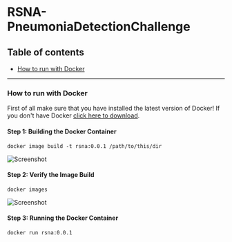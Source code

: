 # RSNA-PneumoniaDetectionChallenge

## Table of contents

- [How to run with Docker](###How-to-run-with-Docker)


-----

### How to run with Docker

First of all make sure that you have installed the latest version of Docker!
If you don't have Docker [click here to download](https://www.docker.com/products/docker-desktop/).

#### Step 1: Building the Docker Container

```
docker image build -t rsna:0.0.1 /path/to/this/dir
```

![Screenshot](dockerscreen1.jpeg)

#### Step 2: Verify the Image Build

```
docker images
```

![Screenshot](dockerscreen2.jpeg)

#### Step 3: Running the Docker Container

```
docker run rsna:0.0.1
```


